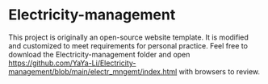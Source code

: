 # Electricity-management


This project is originally an open-source website template. It is modified and customized to meet requirements for personal practice. 
Feel free to download the Electricity-management folder and open https://github.com/YaYa-Li/Electricity-management/blob/main/electr_mngemt/index.html with browsers to review.
